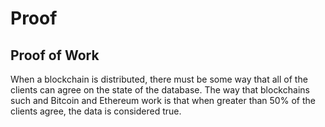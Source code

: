 # Proof

## Proof of Work

When a blockchain is distributed, there must be some way that all of the clients can agree on the state of the database. The way that blockchains such and Bitcoin and Ethereum work is that when greater than 50% of the clients agree, the data is considered true. 
